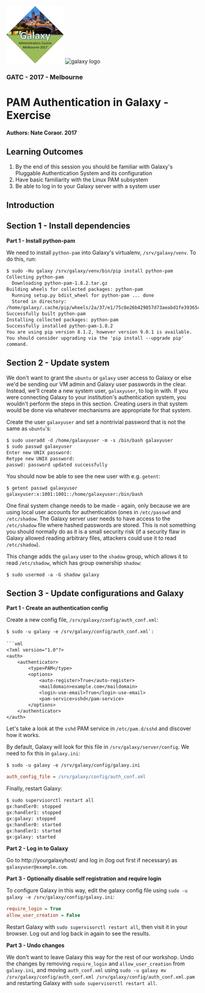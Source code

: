 ![GATC Logo](../../docs/shared-images/gatc2017_logo_150.png) ![galaxy logo](../../docs/shared-images/galaxy_logo_25percent_transparent.png)

### GATC - 2017 - Melbourne

# PAM Authentication in Galaxy - Exercise

#### Authors: Nate Coraor. 2017

## Learning Outcomes

1. By the end of this session you should be familiar with Galaxy's Pluggable Authentication System and its configuration
2. Have basic familiarity with the Linux PAM subsystem
3. Be able to log in to your Galaxy server with a system user

## Introduction

## Section 1 - Install dependencies

**Part 1 - Install python-pam**

We need to install `python-pam` into Galaxy's virtualenv, `/srv/galaxy/venv`. To do this, run:

```console
$ sudo -Hu galaxy /srv/galaxy/venv/bin/pip install python-pam
Collecting python-pam
  Downloading python-pam-1.8.2.tar.gz
Building wheels for collected packages: python-pam
  Running setup.py bdist_wheel for python-pam ... done
  Stored in directory: /home/galaxy/.cache/pip/wheels/2a/37/e1/75c8e26b429857d73aeabd1fe39365c72a969706c30d9e6572
Successfully built python-pam
Installing collected packages: python-pam
Successfully installed python-pam-1.8.2
You are using pip version 8.1.2, however version 9.0.1 is available.
You should consider upgrading via the 'pip install --upgrade pip' command.
```

## Section 2 - Update system

We don't want to grant the `ubuntu` or `galaxy` user access to Galaxy or else we'd be sending our VM admin and Galaxy user passwords in the clear. Instead, we'll create a new system user, `galaxyuser`, to log in with. If you were connecting Galaxy to your institution's authentication system, you wouldn't perform the steps in this section. Creating users in that system would be done via whatever mechanisms are appropriate for that system.

Create the user `galaxyuser` and set a nontrivial password that is not the same as `ubuntu`'s:

```console
$ sudo useradd -d /home/galaxyuser -m -s /bin/bash galaxyuser
$ sudo passwd galaxyuser
Enter new UNIX password:
Retype new UNIX password:
passwd: password updated successfully
```

You should now be able to see the new user with e.g. `getent`:

```console
$ getent passwd galaxyuser
galaxyuser:x:1001:1001::/home/galaxyuser:/bin/bash
```

One final system change needs to be made - again, only because we are using local user accounts for authentication (ones in `/etc/passwd` and `/etc/shadow`. The Galaxy server user needs to have access to the `/etc/shadow` file where hashed passwords are stored. This is not something you should normally do as it is a small security risk (if a security flaw in Galaxy allowed reading arbitrary files, attackers could use it to read `/etc/shadow`).

This change adds the `galaxy` user to the `shadow` group, which allows it to read `/etc/shadow`, which has group ownership `shadow`:

```console
$ sudo usermod -a -G shadow galaxy
```

## Section 3 - Update configurations and Galaxy

**Part 1 - Create an authentication config**

Create a new config file, `/srv/galaxy/config/auth_conf.xml`:

```console
$ sudo -u galaxy -e /srv/galaxy/config/auth_conf.xml`:

```xml
<?xml version="1.0"?>
<auth>
    <authenticator>
        <type>PAM</type>
        <options>
            <auto-register>True</auto-register>
            <maildomain>example.com</maildomain>
            <login-use-email>True</login-use-email>
            <pam-service>sshd</pam-service>
        </options>
    </authenticator>
</auth>
```

Let's take a look at the `sshd` PAM service in `/etc/pam.d/sshd` and discover how it works.

By default, Galaxy will look for this file in `/srv/galaxy/server/config`. We need to fix this in `galaxy.ini`:

```console
$ sudo -u galaxy -e /srv/galaxy/config/galaxy.ini
```

```ini
auth_config_file = /srv/galaxy/config/auth_conf.xml
```

Finally, restart Galaxy:

```console
$ sudo supervisorctl restart all
gx:handler0: stopped
gx:handler1: stopped
gx:galaxy: stopped
gx:handler0: started
gx:handler1: started
gx:galaxy: started
```

**Part 2 - Log in to Galaxy**

Go to http://yourgalaxyhost/ and log in (log out first if necessary) as `galaxyuser@example.com`.

**Part 3 - Optionally disable self registration and require login**

To configure Galaxy in this way, edit the galaxy config file using `sudo -u galaxy -e /srv/galaxy/config/galaxy.ini`:

```ini
require_login = True
allow_user_creation = False
```

Restart Galaxy with `sudo supervisorctl restart all`, then visit it in your browser. Log out and log back in again to see the results.

**Part 3 - Undo changes**

We don't want to leave Galaxy this way for the rest of our workshop. Undo the changes by removing `require_login` and `allow_user_creation` from `galaxy.ini`, and moving `auth_conf.xml` using `sudo -u galaxy mv /srv/galaxy/config/auth_conf.xml /srv/galaxy/config/auth_conf.xml.pam` and restarting Galaxy with `sudo supervisorctl restart all`.

